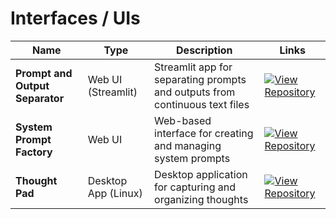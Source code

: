 # Interfaces / UIs

| Name | Type | Description | Links |
|------|------|-------------|-------|
| **Prompt and Output Separator** | Web UI (Streamlit) | Streamlit app for separating prompts and outputs from continuous text files | [![View Repository](https://img.shields.io/badge/View-Repository-blue?style=flat-square&logo=github)](https://github.com/danielrosehill/Prompt-And-Output-Separator) |
| **System Prompt Factory** | Web UI | Web-based interface for creating and managing system prompts | [![View Repository](https://img.shields.io/badge/View-Repository-blue?style=flat-square&logo=github)](https://github.com/danielrosehill/System-Prompt-Factory) |
| **Thought Pad** | Desktop App (Linux) | Desktop application for capturing and organizing thoughts | [![View Repository](https://img.shields.io/badge/View-Repository-blue?style=flat-square&logo=github)](https://github.com/danielrosehill/Thought-Pad) |
